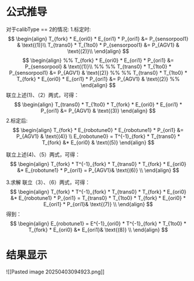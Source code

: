 # 公式推导
对于calibType == 2的情况:
1.标定时:
$$
\begin{align}
T_{fork} * E_{ori0} * E_{ori1} * P_{ori1} &= P_{sensorpool1}  & \text{(1)}\\
T_{trans0} * T_{1to0} *   P_{sensorpool1} &= P_{AGV1} & \text{(2)}\\
\end{align}
$$
$$
\begin{align}
%% T_{fork} * E_{ori0} * E_{ori1} * P_{ori1} &= P_{sensorpool}  & \text{(1)}\\ %%
%% T_{trans0} * T_{1to0} *   P_{sensorpool1} &= P_{AGV1} & \text{(2)} %%
 %% T_{trans0} * T_{1to0} *   T_{fork} * E_{ori0} * E_{ori1} * P_{ori1} &= P_{AGV1} & \text{(2)} %%
\end{align}
$$
联立上述(1)、（2）两式，可得：
$$
\begin{align}
  T_{trans0} * T_{1to0} *   T_{fork} * E_{ori0} * E_{ori1} * P_{ori1} &= P_{AGV1} & \text{(3)} 
\end{align}
$$
2.标定后:
$$
\begin{align}
  T_{fork} * E_{robotune0} * E_{robotune1} * P_{ori1} &= P_{AGV1} & \text{(4)} \\
  E_{robotune0} = T^{-1}_{fork} * T_{trans0} * T_{fork} &* E_{ori0} & \text{(5)}
\end{align}
$$

联立上述(4)、（5）两式，可得：
$$
\begin{align}
  T_{fork} *  T^{-1}_{fork} * T_{trans0} * T_{fork} * E_{ori0} &*  E_{robotune1} * P_{ori1} = P_{AGV1}& \text{(6)} \\
\end{align}
$$

3.求解
联立（3）、（6）两式，可得：
$$
\begin{align}
  T_{fork} *  T^{-1}_{fork} * T_{trans0} * T_{fork} * E_{ori0} &*  E_{robotune1} * P_{ori1} = T_{trans0} * T_{1to0} *   T_{fork} * E_{ori0} * E_{ori1} * P_{ori1}& \text{(7)} \\
\end{align}
$$
得到：
$$
\begin{align}
  E_{robotune1} = E^{-1}_{ori0} * T^{-1}_{fork} * T_{1to0} *   T_{fork} * E_{ori0} &* E_{ori1}& \text{(8)} \\
\end{align}
$$



# 结果显示
![[Pasted image 20250403094923.png]]
